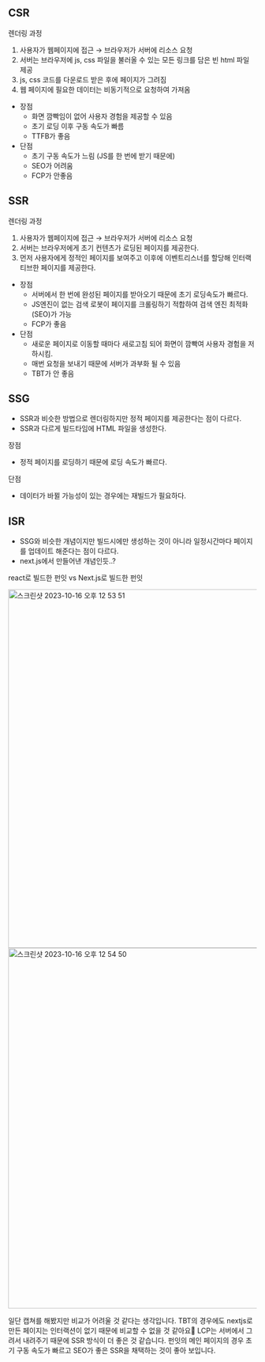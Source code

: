 ## CSR

렌더링 과정

1. 사용자가 웹페이지에 접근 → 브라우저가 서버에 리소스 요청
2. 서버는 브라우저에 js, css 파일을 불러올 수 있는 모든 링크를 담은 빈 html 파일 제공
3. js, css 코드를 다운로드 받은 후에 페이지가 그려짐
4. 웹 페이지에 필요한 데이터는 비동기적으로 요청하여 가져옴

- 장점
  - 화면 깜빡임이 없어 사용자 경험을 제공할 수 있음
  - 초기 로딩 이후 구동 속도가 빠름
  - TTFB가 좋음
- 단점
  - 초기 구동 속도가 느림 (JS를 한 번에 받기 때문에)
  - SEO가 어려움
  - FCP가 안좋음

## SSR

렌더링 과정

1. 사용자가 웹페이지에 접근 → 브라우저가 서버에 리소스 요청
2. 서버는 브라우저에게 초기 컨텐츠가 로딩된 페이지를 제공한다.
3. 먼저 사용자에게 정적인 페이지를 보여주고 이후에 이벤트리스너를 할당해 인터랙티브한 페이지를 제공한다.

- 장점
  - 서버에서 한 번에 완성된 페이지를 받아오기 때문에 초기 로딩속도가 빠르다.
  - JS엔진이 없는 검색 로봇이 페이지를 크롤링하기 적합하여 검색 엔진 최적화(SEO)가 가능
  - FCP가 좋음
- 단점
  - 새로운 페이지로 이동할 때마다 새로고침 되어 화면이 깜빡여 사용자 경험을 저하시킴.
  - 매번 요청을 보내기 때문에 서버가 과부화 될 수 있음
  - TBT가 안 좋음

## SSG

- SSR과 비슷한 방법으로 렌더링하지만 정적 페이지를 제공한다는 점이 다르다.
- SSR과 다르게 빌드타임에 HTML 파일을 생성한다.

장점

- 정적 페이지를 로딩하기 때문에 로딩 속도가 빠르다.

단점

- 데이터가 바뀔 가능성이 있는 경우에는 재빌드가 필요하다.

## ISR

- SSG와 비슷한 개념이지만 빌드시에만 생성하는 것이 아니라 일정시간마다 페이지를 업데이트 해준다는 점이 다르다.
- next.js에서 만들어낸 개념인듯..?

react로 빌드한 펀잇 vs Next.js로 빌드한 펀잇

<img width="725" alt="스크린샷 2023-10-16 오후 12 53 51" src="https://github.com/woowacourse-teams/2023-fun-eat/assets/55427367/c9973843-5af3-4e77-a5c4-3999fe1bd921">

<img width="729" alt="스크린샷 2023-10-16 오후 12 54 50" src="https://github.com/woowacourse-teams/2023-fun-eat/assets/55427367/6b333187-b566-4b4c-9e3a-b8445477af78">

일단 캡쳐를 해봤지만 비교가 어려울 것 같다는 생각입니다. TBT의 경우에도 nextjs로 만든 페이지는 인터랙션이 없기 때문에 비교할 수 없을 것 같아요🤔 LCP는 서버에서 그려서 내려주기 때문에 SSR 방식이 더 좋은 것 같습니다. 펀잇의 메인 페이지의 경우 초기 구동 속도가 빠르고 SEO가 좋은 SSR을 채택하는 것이 좋아 보입니다.
